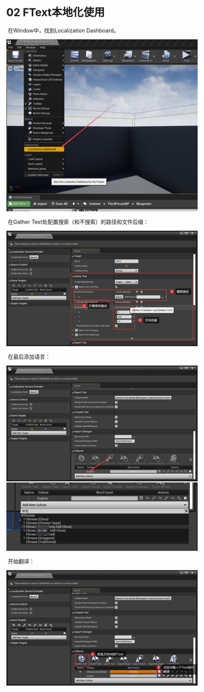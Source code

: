 # 02 FText本地化使用

​	在Window中，找到Localization Dashboard。

<img src="./assets/image-20231215170724558.png" alt="image-20231215170724558" style="zoom:50%;" />

​	在Gather Text处配置搜索（和不搜索）的路径和文件后缀：

<img src="./assets/image-20231215171036857.png" alt="image-20231215171036857" style="zoom:50%;" />

​	在最后添加语言： 	

<img src="./assets/image-20231215171723656.png" alt="image-20231215171723656" style="zoom:50%;" />

<img src="./assets/image-20231215171753671.png" alt="image-20231215171753671" style="zoom:50%;" />

​	开始翻译：

<img src="./assets/image-20231215171923448.png" alt="image-20231215171923448" style="zoom:50%;" />